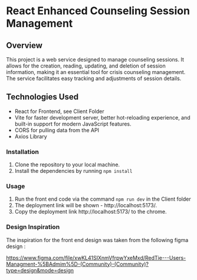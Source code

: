 # React Enhanced Counseling Session Management
## Overview
This project is a web service designed to manage counseling sessions. It allows for
the creation, reading, updating, and deletion of session information, making it an
essential tool for crisis counseling management. The service facilitates easy
tracking and adjustments of session details.
## Technologies Used
- React for Frontend, see Client Folder
- Vite for faster development server, better hot-reloading experience, and built-in support for modern JavaScript features.
- CORS for pulling data from the API
- Axios Library
### Installation
1. Clone the repository to your local machine.
2. Install the dependencies by running `npm install`
### Usage
1. Run the front end code via the command `npm run dev` in the Client folder
2. The deployment link will be shown - http://localhost:5173/.
3. Copy the deployment link http://localhost:5173/ to the chrome.

### Design Inspiration
The inspiration for the front end design was taken from the following figma design :

https://www.figma.com/file/xwKL41SIXnmVfrpwYxeMxd/RedTie---Users-Managment-%5BAdmim%5D-(Community)-(Community)?type=design&mode=design
